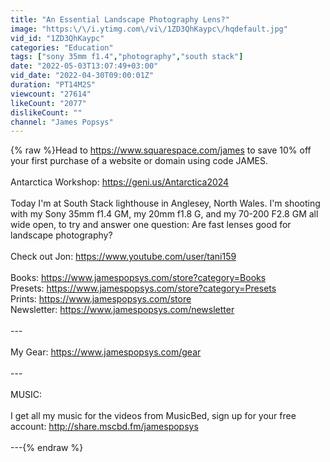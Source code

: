 ```yaml
---
title: "An Essential Landscape Photography Lens?"
image: "https:\/\/i.ytimg.com\/vi\/1ZD3QhKaypc\/hqdefault.jpg"
vid_id: "1ZD3QhKaypc"
categories: "Education"
tags: ["sony 35mm f1.4","photography","south stack"]
date: "2022-05-03T13:07:49+03:00"
vid_date: "2022-04-30T09:00:01Z"
duration: "PT14M2S"
viewcount: "27614"
likeCount: "2077"
dislikeCount: ""
channel: "James Popsys"
---
```

{% raw %}Head to <a rel="nofollow" target="blank" href="https://www.squarespace.com/james">https://www.squarespace.com/james</a> to save 10% off your first purchase of a website or domain using code JAMES.<br /><br />Antarctica Workshop: <a rel="nofollow" target="blank" href="https://geni.us/Antarctica2024">https://geni.us/Antarctica2024</a><br /><br />Today I'm at South Stack lighthouse in Anglesey, North Wales. I'm shooting with my Sony 35mm f1.4 GM, my 20mm f1.8 G, and my 70-200 F2.8 GM all wide open, to try and answer one question: Are fast lenses good for landscape photography?<br /><br />Check out Jon: <a rel="nofollow" target="blank" href="https://www.youtube.com/user/tani159">https://www.youtube.com/user/tani159</a><br /><br />Books: <a rel="nofollow" target="blank" href="https://www.jamespopsys.com/store?category=Books">https://www.jamespopsys.com/store?category=Books</a><br />Presets: <a rel="nofollow" target="blank" href="https://www.jamespopsys.com/store?category=Presets">https://www.jamespopsys.com/store?category=Presets</a><br />Prints: <a rel="nofollow" target="blank" href="https://www.jamespopsys.com/store">https://www.jamespopsys.com/store</a><br />Newsletter: <a rel="nofollow" target="blank" href="https://www.jamespopsys.com/newsletter">https://www.jamespopsys.com/newsletter</a><br /><br />---<br /><br />My Gear: <a rel="nofollow" target="blank" href="https://www.jamespopsys.com/gear">https://www.jamespopsys.com/gear</a><br /><br />---<br /><br />MUSIC:<br /><br />I get all my music for the videos from MusicBed, sign up for your free account: <a rel="nofollow" target="blank" href="http://share.mscbd.fm/jamespopsys">http://share.mscbd.fm/jamespopsys</a><br /><br />---{% endraw %}
